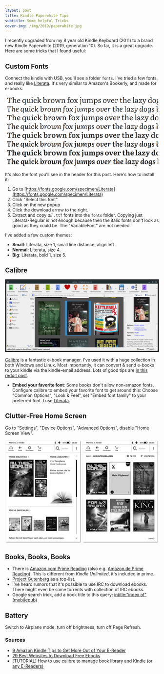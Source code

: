 ```yaml
---
layout: post
title: Kindle Paperwhite Tips
subtitle: Some helpful Tricks
cover-img: /img/2019/paperwhite.jpg
---
```


I recently upgraded from my 8 year old Kindle Keyboard (2011) to a brand new Kindle Paperwhite (2019, generation 10). So far, it is a great upgrade. Here are some tricks that I found useful:

## Custom Fonts
Connect the kindle with USB, you'll see a folder `fonts`. I've tried a few fonts, and really like [Literata](https://fonts.google.com/specimen/Literata). It's very similar to Amazon's Bookerly, and made for e-books.

![Literata](/img/2019/literata.png)

It's also the font you'll see in the header for this post. Here's how to install it:

1. Go to [https://fonts.google.com/specimen/Literata](https://fonts.google.com/specimen/Literata)
2. Click "Select this font"
3. Click on the new popup
4. Click the download arrow to the right.
5. Extract and copy *all* `.ttf` fonts into the `fonts` folder. Copying just Literata-Regular is not enough because then the italic fonts don't look as good as they could be.  The "VariableFont" are not needed.

I've added a few custom themes:

* **Small**: Literata, size 1, small line distance, align left
* **Normal**: Literata, size 4.
* **Big**: Literata, bold 1, size 5.

## Calibre

![Calibre](/img/2019/calibre.png)

[Calibre](https://calibre-ebook.com/) is a fantastic e-book manager. I've used it with a huge collection in both Windows and Linux. Most importantly, it can convert & send e-books to your kindle via the kindle-email address. Lots of good tips are [in this reddit post](https://www.reddit.com/r/kindle/comments/3b7dzl/tutorial_how_to_use_calibre_to_manage_book/).

* **Embed your favorite font**: Some books don't allow non-amazon fonts. Configure calibre to embed your favorite font to get around this: Choose "Common Options", "Look & Feel", set "Embed font family" to your preferred font. I use [Literata](https://fonts.google.com/specimen/Literata).

## Clutter-Free Home Screen

Go to "Settings", "Device Options", "Advanced Options", disable "Home Screen View".

![Calibre](/img/2019/kindle_homescreen.png)

## Books, Books, Books

* There is [Amazon.com Prime Reading](https://amazon.com/primereading) (also e.g. [Amazon.de Prime Reading](https://amazon.de/primereading)). This is different from *Kindle Unlimited*, it's included in prime.
* [Project Gutenberg](http://www.gutenberg.org/browse/scores/top) as a top-list.
* I've heard rumors that it's possible to use IRC to download ebooks. There might even be some torrents with collection of IRC ebooks.
* Google search trick, add a book title to this query: <a href="https://www.google.com/search?q=intitle%3D%22index+of%22+(mobi|epub)">intitle:"index of" (mobi\|epub)</a>

## Battery

Switch to Airplane mode, turn off brightness, turn off Page Refresh.

### Sources

* [9 Amazon Kindle Tips to Get More Out of Your E-Reader](https://www.makeuseof.com/tag/amazon-kindle-tips/)
* [29 Best Websites to Download Free Ebooks](https://www.tckpublishing.com/websites-download-ebooks/)
* [[TUTORIAL] How to use calibre to manage book library and Kindle (or any E-Readers)](https://www.reddit.com/r/kindle/comments/3b7dzl/tutorial_how_to_use_calibre_to_manage_book/)
